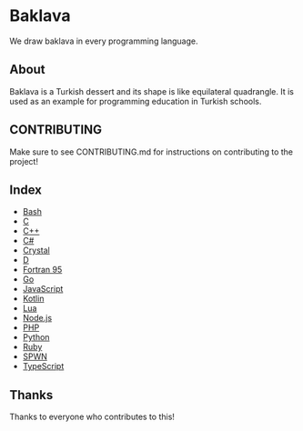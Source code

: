 # Baklava
We draw baklava in every programming language.

## About
Baklava is a Turkish dessert and its shape is like equilateral quadrangle. It is used as an example for programming education in Turkish schools. 

## CONTRIBUTING
Make sure to see CONTRIBUTING.md for instructions on contributing to the project!

## Index
* [Bash](B/Bash.sh)
* [C](C/C.c)
* [C++](C/Cpp.cpp)
* [C#](C/CSharp.cs)
* [Crystal](C/Crystal.cr)
* [D](D/D.d)
* [Fortran 95](F/Fortran.f95)
* [Go](G/Go.go)
* [JavaScript](J/JavaScript.js)
* [Kotlin](K/Kotlin.kt)
* [Lua](L/LUA.lua)
* [Node.js](N/Node.js)
* [PHP](P/PHP.php)
* [Python](P/Python.py)
* [Ruby](R/Ruby.rb)
* [SPWN](S/SPWN.spwn)
* [TypeScript](T/TypeScript.ts)

## Thanks
Thanks to everyone who contributes to this!
